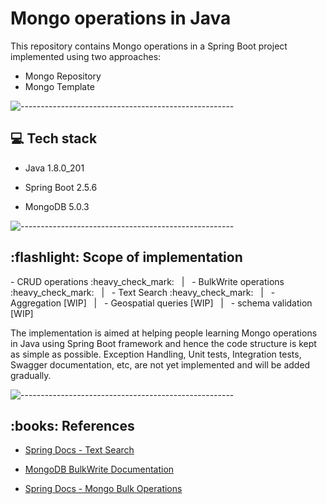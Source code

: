 # Mongo operations in Java

This repository contains Mongo operations in a Spring Boot project implemented using two approaches: 

- Mongo Repository
- Mongo Template

![-----------------------------------------------------](https://raw.githubusercontent.com/andreasbm/readme/master/assets/lines/rainbow.png)
<h2> 💻 Tech stack</h2>
<ul>
  <li>
    <p>Java 1.8.0_201</p>
  </li>
  <li>
    <p>Spring Boot 2.5.6</p>
  </li>
  <li>
    <p>MongoDB 5.0.3</p>
  </li>
</ul>

![-----------------------------------------------------](https://raw.githubusercontent.com/andreasbm/readme/master/assets/lines/rainbow.png)
<h2> :flashlight: Scope of implementation</h2>
<p> - CRUD  operations :heavy_check_mark: &nbsp | &nbsp - BulkWrite operations :heavy_check_mark: &nbsp | &nbsp - Text Search :heavy_check_mark: &nbsp | &nbsp - Aggregation [WIP] &nbsp | &nbsp - Geospatial queries [WIP] &nbsp | &nbsp - schema validation [WIP] &nbsp &nbsp </p>
<p>The implementation is aimed at helping people learning Mongo operations in Java using Spring Boot framework and hence the code structure is kept as simple as possible. Exception Handling, Unit tests, Integration tests, Swagger documentation, etc, are not yet implemented and will be added gradually.</p>

![-----------------------------------------------------](https://raw.githubusercontent.com/andreasbm/readme/master/assets/lines/rainbow.png)

<h2> :books: References</h2>
<ul>
  <li>
    <p><a href="https://spring.io/blog/2014/07/17/text-search-your-documents-with-spring-data-mongodb">Spring Docs - Text Search</a></p>
  </li>
  <li>
      <p><a href="https://docs.mongodb.com/manual/reference/method/db.collection.bulkWrite/#db.collection.bulkwrite--">MongoDB BulkWrite Documentation</a></p>
  </li>
  <li>
      <p><a href="https://docs.spring.io/spring-data/mongodb/docs/current/api/org/springframework/data/mongodb/core/BulkOperations.html">Spring Docs - Mongo Bulk Operations</a></p>
  </li>
</ul>


